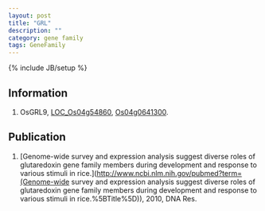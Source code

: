 ```yaml
---
layout: post
title: "GRL"
description: ""
category: gene family
tags: GeneFamily
---
```

{% include JB/setup %}

## Information
1. OsGRL9, [LOC_Os04g54860](http://rice.plantbiology.msu.edu/cgi-bin/ORF_infopage.cgi?orf=LOC_Os04g54860), [Os04g0641300](http://rapdb.dna.affrc.go.jp/viewer/gbrowse_details/irgsp1?name=Os04g0641300).

## Publication
1. [Genome-wide survey and expression analysis suggest diverse roles of glutaredoxin gene family members during development and response to various stimuli in rice.](http://www.ncbi.nlm.nih.gov/pubmed?term=(Genome-wide survey and expression analysis suggest diverse roles of glutaredoxin gene family members during development and response to various stimuli in rice.%5BTitle%5D)), 2010, DNA Res.


